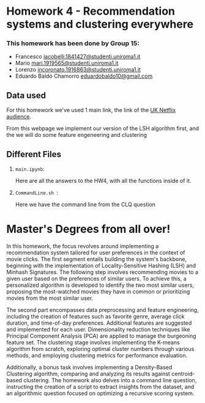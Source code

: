 # Homework 4 - Recommendation systems and clustering everywhere

### This homework has been done by Group 15:
- Francesco iacobelli.1841427@studenti.uniroma1.it
- Mario mari.1919565@studenti.uniroma1.it
- Lorenzo incoronato.1916863@studenti.uniroma1.it
- Eduardo Baldó Chamorro eduardobaldo10@gmail.com

## Data used
For this homework we've used 1 main link, the link of the [UK Netflix audience]([https://www.findamasters.com/](https://www.kaggle.com/datasets/vodclickstream/netflix-audience-behaviour-uk-movies)).

From this webpage we implement our version of the LSH algorithm first, and the we will do some feature engeneering and clustering

## Different Files

1. `main.ipynb`:
   
   Here are all the answers to the HW4, with all the functions inside of it.

2. `CommandLine.sh `:

   Here we have the command line from the CLQ question 


# Master's Degrees from all over! 

In this homework, the focus revolves around implementing a recommendation system tailored for user preferences in the context of movie clicks. The first segment entails building the system's backbone, beginning with the implementation of Locality-Sensitive Hashing (LSH) and Minhash Signatures. The following step involves recommending movies to a given user based on the preferences of similar users. To achieve this, a personalized algorithm is developed to identify the two most similar users, proposing the most-watched movies they have in common or prioritizing movies from the most similar user.

The second part encompasses data preprocessing and feature engineering, including the creation of features such as favorite genre, average click duration, and time-of-day preferences. Additional features are suggested and implemented for each user. Dimensionality reduction techniques like Principal Component Analysis (PCA) are applied to manage the burgeoning feature set. The clustering stage involves implementing the K-means algorithm from scratch, exploring optimal cluster numbers through various methods, and employing clustering metrics for performance evaluation.

Additionally, a bonus task involves implementing a Density-Based Clustering algorithm, comparing and analyzing its results against centroid-based clustering. The homework also delves into a command line question, instructing the creation of a script to extract insights from the dataset, and an algorithmic question focused on optimizing a recursive scoring system.
